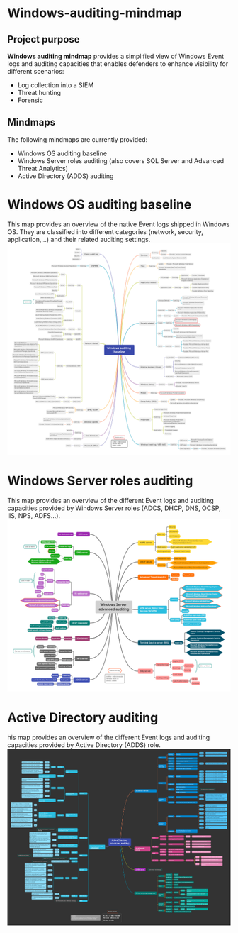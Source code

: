 # Windows-auditing-mindmap
 
## Project purpose
**Windows auditing mindmap** provides a simplified view of Windows Event logs and auditing capacities that enables defenders to enhance visibility for different scenarios:
* Log collection into a SIEM
* Threat hunting
* Forensic

## Mindmaps
The following mindmaps are currently provided:
* Windows OS auditing baseline
* Windows Server roles auditing (also covers SQL Server and 
Advanced Threat Analytics)
* Active Directory (ADDS) auditing

# Windows OS auditing baseline
This map provides an overview of the native Event logs shipped in Windows OS. They are classified into different categories (network, security, application,...) and their related auditing settings.
![](/windows-auditing-baseline-map/windows-auditing-baseline-map.png)

# Windows Server roles auditing
This map provides an overview of the different Event logs and auditing capacities provided by Windows Server roles (ADCS, DHCP, DNS, OCSP, IIS, NPS, ADFS...).
![](/windows-server-roles-map/windows-server-roles-map.png)

# Active Directory auditing
his map provides an overview of the different Event logs and auditing capacities provided by Active Directory (ADDS) role.
![](/active-directory-map/active-directory-map.png)

